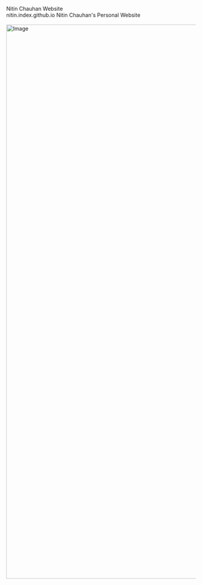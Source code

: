 Nitin Chauhan Website<br>
nitin.index.github.io Nitin Chauhan's Personal Website<br><br>
<img width="1476" alt="Image" src="https://github.com/user-attachments/assets/49e62aef-7a8f-4f15-9869-620b0994db24" />


